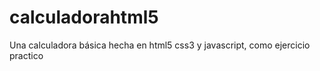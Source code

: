 calculadorahtml5
================

Una calculadora básica hecha en html5 css3 y javascript, como ejercicio practico 
